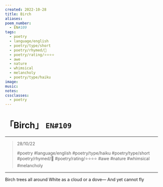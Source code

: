 ```yaml
---
created: 2022-10-28
title: Birch
aliases:
poem_number:
  - EN#109
tags:
  - poetry
  - language/english
  - poetry/type/short
  - poetry/rhymed/🔴
  - poetry/rating/⭐⭐⭐⭐
  - awe
  - nature
  - whimsical
  - melancholy
  - poetry/type/haiku
image:
music:
notes:
cssclasses:
  - poetry
---
```

# 「Birch」 `EN#109`

---

> 28/10/22
> 
> #poetry 
> #language/english 
> #poetry/type/haiku #poetry/type/short 
> #poetry/rhymed/🔴 
> #poetry/rating/⭐⭐⭐⭐ 
> #awe #nature #whimsical #melancholy 

---

Birch trees all around
White as a cloud or a dove—
And yet cannot fly